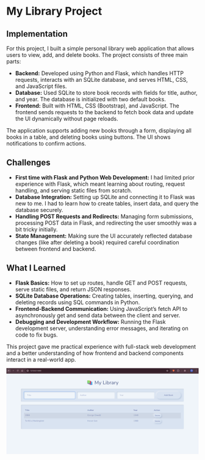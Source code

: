 # My Library Project

## Implementation

For this project, I built a simple personal library web application that allows users to view, add, and delete books. The project consists of three main parts:

- **Backend:** Developed using Python and Flask, which handles HTTP requests, interacts with an SQLite database, and serves HTML, CSS, and JavaScript files.
- **Database:** Used SQLite to store book records with fields for title, author, and year. The database is initialized with two default books.
- **Frontend:** Built with HTML, CSS (Bootstrap), and JavaScript. The frontend sends requests to the backend to fetch book data and update the UI dynamically without page reloads.

The application supports adding new books through a form, displaying all books in a table, and deleting books using buttons. The UI shows notifications to confirm actions.

## Challenges

- **First time with Flask and Python Web Development:** I had limited prior experience with Flask, which meant learning about routing, request handling, and serving static files from scratch.
- **Database Integration:** Setting up SQLite and connecting it to Flask was new to me. I had to learn how to create tables, insert data, and query the database securely.
- **Handling POST Requests and Redirects:** Managing form submissions, processing POST data in Flask, and redirecting the user smoothly was a bit tricky initially.
- **State Management:** Making sure the UI accurately reflected database changes (like after deleting a book) required careful coordination between frontend and backend.

## What I Learned

- **Flask Basics:** How to set up routes, handle GET and POST requests, serve static files, and return JSON responses.
- **SQLite Database Operations:** Creating tables, inserting, querying, and deleting records using SQL commands in Python.
- **Frontend-Backend Communication:** Using JavaScript’s fetch API to asynchronously get and send data between the client and server.
- **Debugging and Development Workflow:** Running the Flask development server, understanding error messages, and iterating on code to fix bugs.

This project gave me practical experience with full-stack web development and a better understanding of how frontend and backend components interact in a real-world app.

![My Library Web App](static/images/my-library.png)
